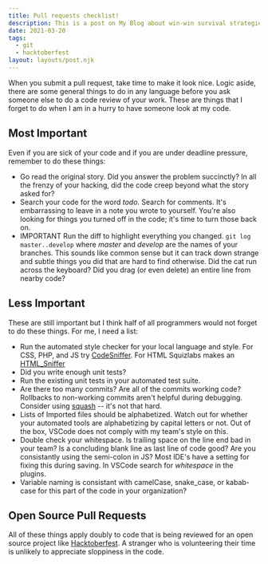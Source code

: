 ```yaml
---
title: Pull requests checklist!
description: This is a post on My Blog about win-win survival strategies.
date: 2021-03-20
tags:
  - git
  - hacktoberfest
layout: layouts/post.njk
---
```


When you submit a pull request, take time to make it look nice. Logic aside, there are some general things to do in any language before you ask someone else to do a code review of your work. These are things that I forget to do when I am in a hurry to have someone look at my code.

## Most Important

Even if you are sick of your code and if you are under deadline pressure, remember to do these things:

* Go read the original story. Did you answer the problem succinctly? In all the frenzy of your hacking, did the code creep beyond what the story asked for?
* Search your code for the word *todo*. Search for comments. It's embarrassing to leave in a note you wrote to yourself. You're also looking for things you turned off in the code; it's time to turn those back on.
* IMPORTANT Run the diff to highlight everything you changed. `git log master..develop` where *master* and *develop* are the names of your branches. This sounds like common sense but it can track down strange and subtle things you did that are hard to find otherwise. Did the cat run across the keyboard? Did you drag (or even delete) an entire line from nearby code?

## Less Important

These are still important but I think half of all programmers would not forget to do these things. For me, I need a list:

* Run the automated style checker for your local language and style. For CSS, PHP, and JS try [CodeSniffer](https://pear.php.net/package/PHP_CodeSniffer/). For HTML Squizlabs makes an [HTML_Sniffer](https://squizlabs.github.io/HTML_CodeSniffer/)
* Did you write enough unit tests?
* Run the existing unit tests in your automated test suite.
* Are there too many commits? Are all of the commits working code? Rollbacks to non-working commits aren't helpful during debugging. Consider using [squash](https://gitbetter.substack.com/p/how-to-squash-git-commits) -- it's not that hard.
* Lists of Imported files should be alphabetized. Watch out for whether your automated tools are alphabetizing by capital letters or not. Out of the box, VSCode does not comply with my team's style on this.
* Double check your whitespace. Is trailing space on the line end bad in your team? Is a concluding blank line as last line of code good? Are you consistantly using the semi-colon in JS? Most IDE's have a setting for fixing this during saving. In VSCode search for *whitespace* in the plugins.
* Variable naming is consistant with camelCase, snake_case, or kabab-case for this part of the code in your organization?

## Open Source Pull Requests

All of these things apply doubly to code that is being reviewed for an open source project like [Hacktoberfest](https://hacktoberfest.digitalocean.com/?ref=hackernoon.com). A stranger who is volunteering their time is unlikely to appreciate sloppiness in the code.
